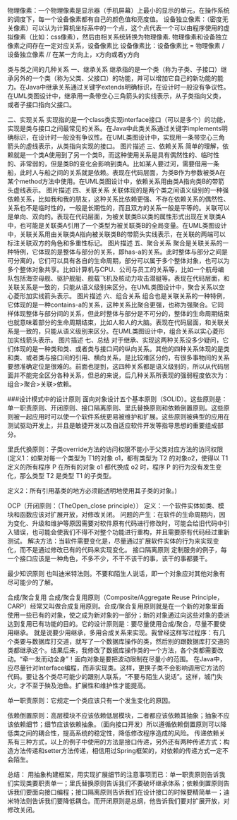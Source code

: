 
物理像素：一个物理像素是显示器（手机屏幕）上最小的显示的单元，在操作系统的调度下，每一个设备像素都有自己的颜色值和亮度值。
设备独立像素：（密度无关像素）可以认为计算机坐标系中的一个点，这个点代表一个可以由程序使用的虚拟像素（比如：css像素），然后由相关系统转换为物理像素.
物理像素和设备独立像素之间存在一定对应关系，设备像素比
设备像素比：设备像素比 = 物理像素 / 设备独立像素 // 在某一方向上，x方向或者y方向

类与类之间的几种关系
一、继承关系 继承指的是一个类（称为子类、子接口）继承另外的一个类（称为父类、父接口）的功能，并可以增加它自己的新功能的能力。在Java中继承关系通过关键字extends明确标识，在设计时一般没有争议性。在UML类图设计中，继承用一条带空心三角箭头的实线表示，从子类指向父类，或者子接口指向父接口。

二、实现关系 实现指的是一个class类实现interface接口（可以是多个）的功能，实现是类与接口之间最常见的关系。在Java中此类关系通过关键字implements明确标识，在设计时一般没有争议性。在UML类图设计中，实现用一条带空心三角箭头的虚线表示，从类指向实现的接口。
图片描述
三、依赖关系 简单的理解，依赖就是一个类A使用到了另一个类B，而这种使用关系是具有偶然性的、临时性的、非常弱的，但是类B的变化会影响到类A。比如某人要过河，需要借用一条船，此时人与船之间的关系就是依赖。表现在代码层面，为类B作为参数被类A在某个method方法中使用。在UML类图设计中，依赖关系用由类A指向类B的带箭头虚线表示。
图片描述
四、关联关系 关联体现的是两个类之间语义级别的一种强依赖关系，比如我和我的朋友，这种关系比依赖更强、不存在依赖关系的偶然性、关系也不是临时性的，一般是长期性的，而且双方的关系一般是平等的。关联可以是单向、双向的。表现在代码层面，为被关联类B以类的属性形式出现在关联类A中，也可能是关联类A引用了一个类型为被关联类B的全局变量。在UML类图设计中，关联关系用由关联类A指向被关联类B的带箭头实线表示，在关联的两端可以标注关联双方的角色和多重性标记。
图片描述
五、聚合关系 聚合是关联关系的一种特例，它体现的是整体与部分的关系，即has-a的关系。此时整体与部分之间是可分离的，它们可以具有各自的生命周期，部分可以属于多个整体对象，也可以为多个整体对象共享。比如计算机与CPU、公司与员工的关系等，比如一个航母编队包括海空母舰、驱护舰艇、舰载飞机及核动力攻击潜艇等。表现在代码层面，和关联关系是一致的，只能从语义级别来区分。在UML类图设计中，聚合关系以空心菱形加实线箭头表示。
图片描述
六、组合关系 组合也是关联关系的一种特例，它体现的是一种contains-a的关系，这种关系比聚合更强，也称为强聚合。它同样体现整体与部分间的关系，但此时整体与部分是不可分的，整体的生命周期结束也就意味着部分的生命周期结束，比如人和人的大脑。表现在代码层面，和关联关系是一致的，只能从语义级别来区分。在UML类图设计中，组合关系以实心菱形加实线箭头表示。
图片描述
七、总结 对于继承、实现这两种关系没多少疑问，它们体现的是一种类和类、或者类与接口间的纵向关系。其他的四种关系体现的是类和类、或者类与接口间的引用、横向关系，是比较难区分的，有很多事物间的关系要想准确定位是很难的。前面也提到，这四种关系都是语义级别的，所以从代码层面并不能完全区分各种关系，但总的来说，后几种关系所表现的强弱程度依次为：组合>聚合>关联>依赖。

###设计模式中的设计原则
面向对象设计五个基本原则（SOLID）。这些原则是：单一职责原则、开闭原则、接口隔离原则、里氏替换原则和依赖倒置原则。这些原则被一起应用时可以使一个软件系统更易被维护和扩展。这些原则被典型的应用在测试驱动开发上，并且是敏捷开发以及自适应软件开发等指导思想的重要组成部分。

里氏代换原则：子类override方法的访问权限不能小于父类对应方法的访问权限(定义1：如果对每一个类型为 T1的对象 o1，都有类型为 T2 的对象o2，使得以 T1定义的所有程序 P 在所有的对象 o1 都代换成 o2 时，程序 P 的行为没有发生变化，那么类型 T2 是类型 T1 的子类型。

定义2：所有引用基类的地方必须能透明地使用其子类的对象。)

OCP（开闭原则：（TheOpen_close principle））
定义：一个软件实体如类、模块和函数应该对扩展开放，对修改关闭。
问题的产生：在软件的生命周期内，因为变化、升级和维护等原因需要对软件原有代码进行修改时，可能会给旧代码中引入错误，也可能会使我们不得不对整个功能进行重构，并且需要原有代码经过重新测试。
解决方法：当软件需要变化是，尽量通过扩展软件实体的行为来实现变化，而不是通过修改已有的代码来实现变化。
接口隔离原则
定制服务的例子，每一个接口应该是一种角色，不多不少，不干不该干的事，该干的事都要干。

最少知识原则
也叫迪米特法则。不要和陌生人说话，即一个对象应对其他对象有尽可能少的了解。


合成/聚合复用
合成/聚合复用原则（Composite/Aggregate Reuse Principle，CARP）经常又叫做合成复用原则。合成/聚合复用原则就是在一个新的对象里面使用一些已有的对象，使之成为新对象的一部分；新的对象通过向这些对象的委派达到复用已有功能的目的。它的设计原则是：要尽量使用合成/聚合，尽量不要使用继承。
就是说要少用继承，多用合成关系来实现。我曾经这样写过程序：有几个类要与数据库打交道，就写了一个数据库操作的类，然后别的跟数据库打交道的类都继承这个。结果后来，我修改了数据库操作类的一个方法，各个类都需要改动。“牵一发而动全身”！面向对象是要把波动限制在尽量小的范围。
在Java中，应尽量针对Interface编程，而非实现类。这样，更换子类不会影响调用它方法的代码。要让各个类尽可能少的跟别人联系，“不要与陌生人说话”。这样，城门失火，才不至于殃及池鱼。扩展性和维护性才能提高。

单一职责原则：它规定一个类应该只有一个发生变化的原因。

依赖倒置原则：高层模块不应该依赖低层模块，二者都应该依赖其抽象；抽象不应该依赖细节；细节应该依赖抽象。（面向接口开发）所以遵循依赖倒置原则可以降低类之间的耦合性，提高系统的稳定性，降低修改程序造成的风险。
传递依赖关系有三种方式，以上的例子中使用的方法是接口传递，另外还有两种传递方式：构造方法传递和setter方法传递，相信用过Spring框架的，对依赖的传递方式一定不会陌生。

总结：
用抽象构建框架，用实现扩展细节的注意事项而已：单一职责原则告诉我们实现类要职责单一；里氏替换原则告诉我们不要破坏继承体系；依赖倒置原则告诉我们要面向接口编程；接口隔离原则告诉我们在设计接口的时候要精简单一；迪米特法则告诉我们要降低耦合。而开闭原则是总纲，他告诉我们要对扩展开放，对修改关闭。